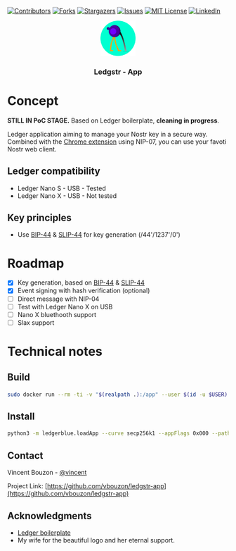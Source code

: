 
[![Contributors][contributors-shield]][contributors-url]
[![Forks][forks-shield]][forks-url]
[![Stargazers][stars-shield]][stars-url]
[![Issues][issues-shield]][issues-url]
[![MIT License][license-shield]][license-url]
[![LinkedIn][linkedin-shield]][linkedin-url]

<div align="center">
  <a href="https://github.com/vbouzon/ledgstr-app">
    <img src="icons/icon-128.png" alt="Logo" width="80" height="80">
  </a>

  <h3 align="center">Ledgstr - App</h3>
</div>

# Concept

**STILL IN PoC STAGE.**
Based on Ledger boilerplate, **cleaning in progress**.

Ledger application aiming to manage your Nostr key in a secure way.  
Combined with the [Chrome extension](https://github.com/vbouzon/ledgstr-extension-chrome) using NIP-07, you can use your favoti Nostr web client.

## Ledger compatibility
 - Ledger Nano S - USB - Tested
 - Ledger Nano X - USB - Not tested

## Key principles
 - Use [BIP-44](https://github.com/bitcoin/bips/blob/master/bip-0044.mediawiki) & [SLIP-44](https://github.com/satoshilabs/slips/blob/master/slip-0044.md) for key generation (/44'/1237'/0')


# Roadmap

- [x] Key generation, based on [BIP-44](https://github.com/bitcoin/bips/blob/master/bip-0044.mediawiki) & [SLIP-44](https://github.com/satoshilabs/slips/blob/master/slip-0044.md)
- [x] Event signing with hash verification (optional)
- [ ] Direct message with NIP-04
- [ ] Test with Ledger Nano X on USB
- [ ] Nano X bluethooth support
- [ ] Slax support

# Technical notes
## Build

```sh
sudo docker run --rm -ti -v "$(realpath .):/app" --user $(id -u $USER):$(id -g $USER) ghcr.io/ledgerhq/ledger-app-builder/ledger-app-builder:latest
```

## Install


```sh
python3 -m ledgerblue.loadApp --curve secp256k1 --appFlags 0x000 --path "44'/1237'" --tlv --targetId 0x31100004 --targetVersion="2.1.0" --delete --fileName bin/app.hex --appName "Boilerplate" --appVersion "1.0.1" --dataSize $((0x`cat debug/app.map |grep _envram_data | tr -s ' ' | cut -f2 -d' '|cut -f2 -d'x'` - 0x`cat debug/app.map |grep _nvram_data | tr -s ' ' | cut -f2 -d' '|cut -f2 -d'x'`)) `ICONHEX=\`python3 /opt/nanos-secure-sdk/icon3.py --hexbitmaponly icons/nanos_app_boilerplate.gif  2>/dev/null\` ; [ ! -z "$ICONHEX" ] && echo "--icon $ICONHEX"` 
```


## Contact

Vincent Bouzon - [@vincent](https://nostr.band/npub1umpngr838pwy3hgevlpgkuprfe6jsfzm8syf5cqm8eppwmhh69sq6e7a5s)

Project Link: [https://github.com/vbouzon/ledgstr-app](https://github.com/vbouzon/ledgstr-app)

<!-- ACKNOWLEDGMENTS -->

## Acknowledgments

- [Ledger boilerplate](https://github.com/LedgerHQ/app-boilerplate)
- My wife for the beautiful logo and her eternal support.


[contributors-shield]: https://img.shields.io/github/contributors/vbouzon/ledgstr-app.svg?style=for-the-badge
[contributors-url]: https://github.com/vbouzon/ledgstr-app/graphs/contributors
[forks-shield]: https://img.shields.io/github/forks/vbouzon/ledgstr-app.svg?style=for-the-badge
[forks-url]: https://github.com/vbouzon/ledgstr-app/network/members
[stars-shield]: https://img.shields.io/github/stars/vbouzon/ledgstr-app.svg?style=for-the-badge
[stars-url]: https://github.com/vbouzon/ledgstr-app/stargazers
[issues-shield]: https://img.shields.io/github/issues/vbouzon/ledgstr-app.svg?style=for-the-badge
[issues-url]: https://github.com/vbouzon/ledgstr-app/issues
[license-shield]: https://img.shields.io/github/license/vbouzon/ledgstr-app.svg?style=for-the-badge
[license-url]: https://github.com/vbouzon/ledgstr-app/blob/master/LICENSE.txt
[linkedin-shield]: https://img.shields.io/badge/-LinkedIn-black.svg?style=for-the-badge&logo=linkedin&colorB=555
[linkedin-url]: https://linkedin.com/in/bouzon
[product-screenshot]: images/screenshot.png
[Next.js]: https://img.shields.io/badge/next.js-000000?style=for-the-badge&logo=nextdotjs&logoColor=white
[Next-url]: https://nextjs.org/
[React.js]: https://img.shields.io/badge/React-20232A?style=for-the-badge&logo=react&logoColor=61DAFB
[React-url]: https://reactjs.org/
[Vue.js]: https://img.shields.io/badge/Vue.js-35495E?style=for-the-badge&logo=vuedotjs&logoColor=4FC08D
[Vue-url]: https://vuejs.org/
[Angular.io]: https://img.shields.io/badge/Angular-DD0031?style=for-the-badge&logo=angular&logoColor=white
[Angular-url]: https://angular.io/
[Svelte.dev]: https://img.shields.io/badge/Svelte-4A4A55?style=for-the-badge&logo=svelte&logoColor=FF3E00
[Svelte-url]: https://svelte.dev/
[Laravel.com]: https://img.shields.io/badge/Laravel-FF2D20?style=for-the-badge&logo=laravel&logoColor=white
[Laravel-url]: https://laravel.com
[Bootstrap.com]: https://img.shields.io/badge/Bootstrap-563D7C?style=for-the-badge&logo=bootstrap&logoColor=white
[Bootstrap-url]: https://getbootstrap.com
[JQuery.com]: https://img.shields.io/badge/jQuery-0769AD?style=for-the-badge&logo=jquery&logoColor=white
[JQuery-url]: https://jquery.com

